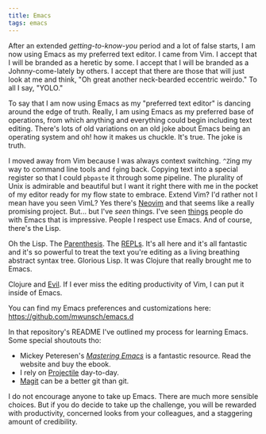 ```yaml
---
title: Emacs
tags: emacs
---
```


After an extended *getting-to-know-you* period and a lot of false
starts, I am now using Emacs as my preferred text editor. I came from
Vim. I accept that I will be branded as a heretic by some. I accept
that I will be branded as a Johnny-come-lately by others. I accept
that there are those that will just look at me and think, "Oh great
another neck-bearded eccentric weirdo." To all I say, "YOLO."

To say that I am now using Emacs as my "preferred text editor" is
dancing around the edge of truth. Really, I am using Emacs as my
preferred base of operations, from which anything and everything could
begin including text editing. There's lots of old variations on an old
joke about Emacs being an operating system and oh! how it makes us
chuckle. It's true. The joke is truth.

I moved away from Vim because I was always context switching. `^Z`ing
my way to command line tools and `fg`ing back. Copying text into a
special register so that I could `pbpaste` it through some
pipeline. The plurality of Unix is admirable and beautiful but I want
it right there with me in the pocket of my editor ready for my flow
state to embrace. Extend Vim? I'd rather not I mean have you seen
VimL? Yes there's [Neovim][neovim] and that seems like a really
promising project. But... but I've *seen* things. I've seen
[things][emacslive] people do with Emacs that is impressive. People I
respect use Emacs. And of course, there's the Lisp.

Oh the Lisp. The [Parenthesis][paredit]. The [REPLs][cider]. It's all
here and it's all fantastic and it's so powerful to treat the text
you're editing as a living breathing abstract syntax tree. Glorious
Lisp. It was Clojure that really brought me to Emacs.

Clojure and [Evil][evil]. If I ever miss the editing productivity of
Vim, I can put it inside of Emacs.

You can find my Emacs preferences and customizations here:
https://github.com/mwunsch/emacs.d

In that repository's README I've outlined my process for learning
Emacs. Some special shoutouts tho:

+ Mickey Peteresen's [*Mastering Emacs*][mastering] is a fantastic
  resource. Read the website and buy the ebook.
+ I rely on [Projectile][projectile] day-to-day.
+ [Magit][magit] can be a better git than git.

I do not encourage anyone to take up Emacs. There are much more
sensible choices. But if you do decide to take up the challenge, you
will be rewarded with productivity, concerned looks from your
colleagues, and a staggering amount of credibility.

[neovim]: https://neovim.io/

[emacslive]: https://github.com/overtone/emacs-live/

[paredit]: http://danmidwood.com/content/2014/11/21/animated-paredit.html

[cider]: https://github.com/clojure-emacs/cider

[evil]: http://emacswiki.org/emacs/Evil

[mastering]: https://www.masteringemacs.org/

[projectile]: https://github.com/bbatsov/projectile

[magit]: http://magit.vc/

